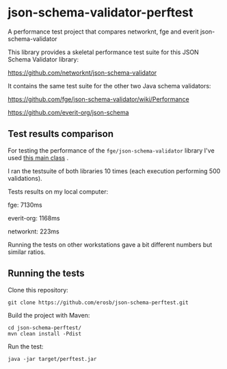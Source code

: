 # json-schema-validator-perftest
A performance test project that compares networknt, fge and everit json-schema-validator

This library provides a skeletal performance test suite for this JSON Schema Validator library:

https://github.com/networknt/json-schema-validator

It contains the same test suite for the other two Java schema validators:

https://github.com/fge/json-schema-validator/wiki/Performance

https://github.com/everit-org/json-schema


Test results comparison
------------------------------------------------------------------

For testing the performance of the `fge/json-schema-validator` library I've used [this main class](https://github.com/fge/json-schema-validator/blob/master/src/test/java/com/github/fge/jsonschema/NewAPIPerfTest.java) .

I ran the testsuite of both libraries 10 times (each execution performing 500 validations).

Tests results on my local computer:


fge: 7130ms

everit-org: 1168ms

networknt: 223ms




Running the tests on other workstations gave a bit different numbers but similar ratios.

Running the tests
-----------------

Clone this repository:

`git clone https://github.com/erosb/json-schema-perftest.git`

Build the project with Maven:

```
cd json-schema-perftest/
mvn clean install -Pdist
```

Run the test:

`java -jar target/perftest.jar`
